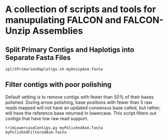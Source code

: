 # A collection of scripts and tools for manupulating FALCON and FALCON-Unzip Assemblies

## Split Primary Contigs and Haplotigs into Separate Fasta Files
    splitPrimariesHaplotigs.sh myUnzipAsm.fasta

## Filter contigs with poor polishing

Default setting is to remove contigs with fewer than 50% of their bases polished. During arrow polishing, base positions with fewer than 5 raw reads mapped will not have an updated consensus base called, but rather, will have the reference base returned in lowercase. This script filters out contigs that have low raw read support.

    trimLowercaseContigs.py myPolishedAsm.fasta myPolishedFilteredAsm.fasta
